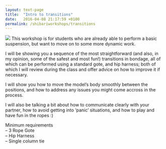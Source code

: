 ```yaml
---
layout: text-page
title:  "Intro to transitions"
date:   2016-04-08 21:17:59 +0100
permalink: /shibariworkshops/transitions
---
```

<img src="{{site.baseurl}}/img/shibari/performance/2015-11-paris-gestalta-gorgone/paris-gestalta-gorgone40.jpg" class="text-image-left" />
This workshop is for students who are already able to perform a basic suspension, but want to move on to some more dynamic work.

I will be showing you a sequence of the most straightforward (and also, in my opinion, some of the safest and most fun!) transitions in bondage, all of which can be performed using a standard gote, and hip harness; both of which I will review during the class and offer advice on how to improve it if necessary.

I will show you how to move the model’s body smoothly between the positions, and how to address any issues you might come accross in the process.

I will also be talking a bit about how to communicate clearly with your partner, how to avoid getting into ‘panic’ situations, and how to play and have fun in the ropes :)

Minimum requirements<br>
– 3 Rope Gote<br>
– Hip Harness<br>
– Single column tie<br>
